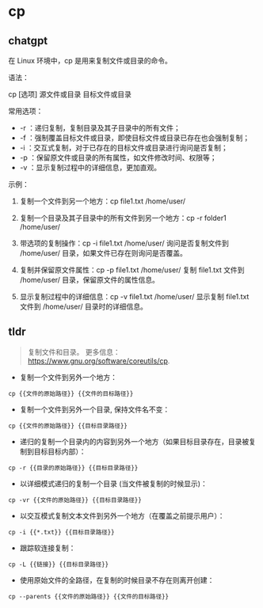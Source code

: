 # cp 
## chatgpt 
在 Linux 环境中，cp 是用来复制文件或目录的命令。

语法：

cp [选项] 源文件或目录 目标文件或目录

常用选项：

- -r  ：递归复制，复制目录及其子目录中的所有文件；
- -f  ：强制覆盖目标文件或目录，即使目标文件或目录已存在也会强制复制；
- -i  ：交互式复制，对于已存在的目标文件或目录进行询问是否复制；
- -p  ：保留原文件或目录的所有属性，如文件修改时间、权限等；
- -v  ：显示复制过程中的详细信息，更加直观。

示例：

1. 复制一个文件到另一个地方：cp file1.txt /home/user/

2. 复制一个目录及其子目录中的所有文件到另一个地方：cp -r folder1 /home/user/

3. 带选项的复制操作：cp -i file1.txt /home/user/ 询问是否复制文件到 /home/user/ 目录，如果文件已存在则询问是否覆盖。

4. 复制并保留原文件属性：cp -p file1.txt /home/user/ 复制 file1.txt 文件到 /home/user/ 目录，保留原文件的属性信息。

5. 显示复制过程中的详细信息：cp -v file1.txt /home/user/ 显示复制 file1.txt 文件到 /home/user/ 目录时的详细信息。 

## tldr 
 
> 复制文件和目录。
> 更多信息：<https://www.gnu.org/software/coreutils/cp>.

- 复制一个文件到另外一个地方：

`cp {{文件的原始路径}} {{文件的目标路径}}`

- 复制一个文件到另外一个目录, 保持文件名不变：

`cp {{文件的原始路径}} {{目标目录路径}}`

- 递归的复制一个目录内的内容到另外一个地方（如果目标目录存在，目录被复制到目标目标内部）：

`cp -r {{目录的原始路径}} {{目标目录路径}}`

- 以详细模式递归的复制一个目录 (当文件被复制的时候显示)：

`cp -vr {{文件的原始路径}} {{目标目录路径}}`

- 以交互模式复制文本文件到另外一个地方（在覆盖之前提示用户）：

`cp -i {{*.txt}} {{目标目录路径}}`

- 跟踪软连接复制：

`cp -L {{链接}} {{目标目录路径}}`

- 使用原始文件的全路径，在复制的时候目录不存在则离开创建：

`cp --parents {{文件的原始路径}} {{文件的目标路径}}`
